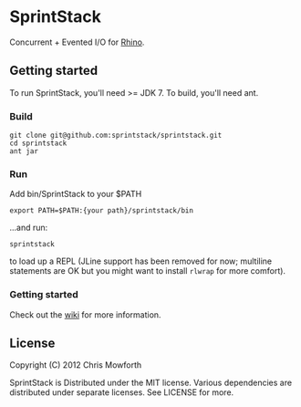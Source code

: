 # SprintStack

Concurrent + Evented I/O for [Rhino](http://www.mozilla.org/rhino/).

## Getting started

To run SprintStack, you'll need >= JDK 7. To build, you'll need ant.

### Build

    git clone git@github.com:sprintstack/sprintstack.git
    cd sprintstack
    ant jar

### Run

Add bin/SprintStack to your $PATH

    export PATH=$PATH:{your path}/sprintstack/bin

...and run:

    sprintstack

to load up a REPL (JLine support has been removed for now; multiline statements are OK but you might want to install `rlwrap` for more comfort).

### Getting started

Check out the [wiki](https://github.com/sprintstack/sprintstack/wiki) for more information.

## License

Copyright (C) 2012 Chris Mowforth

SprintStack is Distributed under the MIT license. Various dependencies are distributed under separate licenses. See LICENSE for more.
